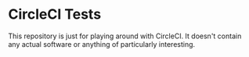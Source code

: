 # CircleCI Tests


This repository is just for playing around with CircleCI. It doesn't contain any actual software or anything of particularly interesting.
